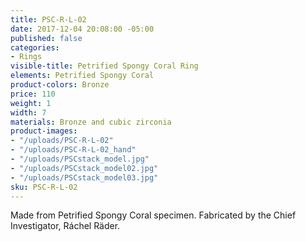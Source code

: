 ```yaml
---
title: PSC-R-L-02
date: 2017-12-04 20:08:00 -05:00
published: false
categories:
- Rings
visible-title: Petrified Spongy Coral Ring
elements: Petrified Spongy Coral
product-colors: Bronze
price: 110
weight: 1
width: 7
materials: Bronze and cubic zirconia
product-images:
- "/uploads/PSC-R-L-02"
- "/uploads/PSC-R-L-02_hand"
- "/uploads/PSCstack_model.jpg"
- "/uploads/PSCstack_model02.jpg"
- "/uploads/PSCstack_model03.jpg"
sku: PSC-R-L-02
---
```


Made from Petrified Spongy Coral specimen. Fabricated by the Chief Investigator, Ráchel Räder.